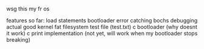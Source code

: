 wsg this my fr os

features so far:
load statements
bootloader error catching
bochs debugging
actual good kernel
fat filesystem
test file (test.txt)
c bootloader (why doesnt it work)
c print implementation (not yet, will work when my bootloader stops breaking)